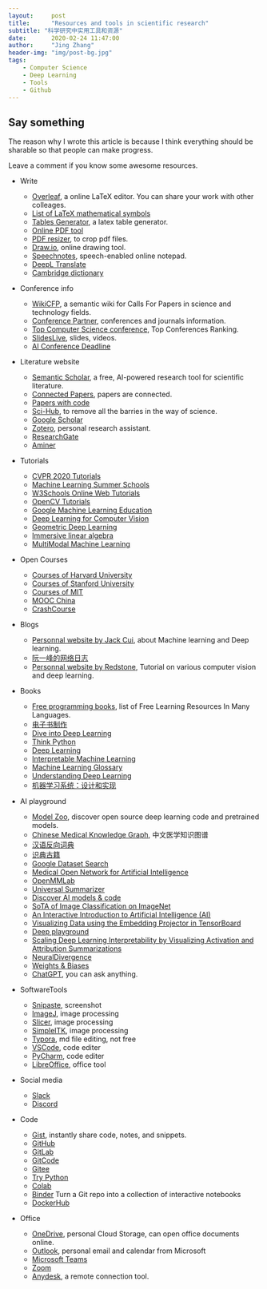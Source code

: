 ```yaml
---
layout:     post
title:      "Resources and tools in scientific research"
subtitle: "科学研究中实用工具和资源"
date:       2020-02-24 11:47:00
author:     "Jing Zhang"
header-img: "img/post-bg.jpg"
tags:
    - Computer Science
    - Deep Learning
    - Tools
    - Github
---
```





## Say something

The reason why I wrote this article is because I think everything should be sharable so that people can make progress. 

Leave a comment if you know some awesome resources.

* Write

    * [Overleaf](https://www.overleaf.com/), a online LaTeX editor. You can share your work with other colleages.
    * [List of LaTeX mathematical symbols](https://oeis.org/wiki/List_of_LaTeX_mathematical_symbols)
    * [Tables Generator](https://www.tablesgenerator.com/), a latex table generator.
    * [Online PDF tool](https://www.ilovepdf.com/)
    * [PDF resizer](https://pdfresizer.com/), to crop pdf files.
    * [Draw.io](https://app.diagrams.net/), online drawing tool.
    * [Speechnotes](https://speechnotes.co/), speech-enabled online notepad.
    * [DeepL Translate](https://www.deepl.com/en/translator)
    * [Cambridge dictionary](https://dictionary.cambridge.org/us/dictionary/english/)

* Conference info    
    * [WikiCFP](http://www.wikicfp.com/cfp/), a semantic wiki for Calls For Papers in science and technology fields.
    * [Conference Partner](https://www.myhuiban.com/), conferences and journals information.
    * [Top Computer Science conference](http://www.guide2research.com/topconf/), Top Conferences Ranking.
    * [SlidesLive](https://library.slideslive.com/), slides, videos.
    * [AI Conference Deadline](https://aideadlin.es/?sub=ML,CV,CG,NLP,RO,SP,DM,AP,KR)


* Literature website
    * [Semantic Scholar](https://www.semanticscholar.org/), a free, AI-powered research tool for scientific literature.
    * [Connected Papers](https://www.connectedpapers.com/), papers are connected.
    * [Papers with code](https://paperswithcode.com/) 
    * [Sci-Hub](http://cmekg.pcl.ac.cn/), to remove all the barries in the way of science. 
    * [Google Scholar](https://scholar.google.com/)
    * [Zotero](https://www.zotero.org/), personal research assistant.
    * [ResearchGate](https://www.researchgate.net/)
    * [Aminer](https://www.aminer.cn/)

   
* Tutorials
    * [CVPR 2020 Tutorials](http://cvpr2020.thecvf.com/program/tutorials)
    * [Machine Learning Summer Schools](http://mlss.cc/index.html)
    * [W3Schools Online Web Tutorials](https://www.w3schools.com/)
    * [OpenCV Tutorials](https://github.com/JimmyHHua/opencv_tutorials) 
    * [Google Machine Learning Education](https://developers.google.com/machine-learning?hl=en)
    * [Deep Learning for Computer Vision](https://web.eecs.umich.edu/~justincj/teaching/eecs498/WI2022/schedule.html)
    * [Geometric Deep Learning](https://geometricdeeplearning.com/)
    * [Immersive linear algebra](http://immersivemath.com/ila/index.html)
    * [MultiModal Machine Learning](https://cmu-multicomp-lab.github.io/mmml-course/fall2022/)

* Open Courses
    * [Courses of Harvard University](https://pll.harvard.edu/catalog)
    * [Courses of Stanford University](https://online.stanford.edu/)
    * [Courses of MIT](https://ocw.mit.edu/)
    * [MOOC China](https://www.icourse163.org/)
    * [CrashCourse](https://crashcourse.club/category)

   
* Blogs
    * [Personnal website by Jack Cui](https://cuijiahua.com/), about Machine learning and Deep learning.
    * [阮一峰的网络日志](https://www.ruanyifeng.com/blog/)
    * [Personnal website by Redstone](https://redstonewill.com/), Tutorial on various computer vision and deep learning.


* Books
    * [Free programming books](https://github.com/EbookFoundation/free-programming-books), list of Free Learning Resources In Many Languages.
    * [电子书制作](https://book.crifan.com/books/ebook_system_gitbook/website/)
    * [Dive into Deep Learning](https://zh-v2.d2l.ai/)
    * [Think Python](https://wizardforcel.gitbooks.io/think-python-2e/content/index.html)
    * [Deep Learning](https://exacity.github.io/deeplearningbook-chinese/)
    * [Interpretable Machine Learning](https://christophm.github.io/interpretable-ml-book/)
    * [Machine Learning Glossary](https://ml-cheatsheet.readthedocs.io/en/latest/)
    * [Understanding Deep Learning](https://udlbook.github.io/udlbook/)
    * [机器学习系统：设计和实现](https://openmlsys.github.io/)


* AI playground
    * [Model Zoo](https://modelzoo.co/), discover open source deep learning code and pretrained models.   
    * [Chinese Medical Knowledge Graph](http://cmekg.pcl.ac.cn/), 中文医学知识图谱
    * [汉语反向词典](https://wantwords.net/)
    * [识典古籍](https://www.shidianguji.com/)
    * [Google Dataset Search](https://datasetsearch.research.google.com/)
    * [Medical Open Network for Artificial Intelligence](https://monai.io/)
    * [OpenMMLab](https://openmmlab.com/)
    * [Universal Summarizer](https://labs.kagi.com/ai/sum)
    * [Discover AI models & code](https://www.catalyzex.com/)
    * [SoTA of Image Classification on ImageNet](https://paperswithcode.com/sota/image-classification-on-imagenet)
    * [An Interactive Introduction to Artificial Intelligence (AI)](https://okai.brown.edu/index.html)
    * [Visualizing Data using the Embedding Projector in TensorBoard](https://projector.tensorflow.org/)
    * [Deep playground](https://playground.tensorflow.org/#activation=tanh&batchSize=10&dataset=gauss&regDataset=reg-plane&learningRate=0.03&regularizationRate=0&noise=0&networkShape=7,2,2,2&seed=0.40403&showTestData=false&discretize=false&percTrainData=50&x=true&y=false&xTimesY=false&xSquared=false&ySquared=false&cosX=false&sinX=false&cosY=false&sinY=false&collectStats=false&problem=classification&initZero=false&hideText=false)
    * [Scaling Deep Learning Interpretability by Visualizing Activation and Attribution Summarizations](https://fredhohman.com/summit/)
    * [NeuralDivergence](http://haekyu.com/neural-divergence/)
    * [Weights & Biases](https://wandb.ai/site)
    * [ChatGPT](https://chat.openai.com/chat), you can ask anything.


* SoftwareTools
    * [Snipaste](https://www.snipaste.com/), screenshot
    * [ImageJ](https://imagej.net/), image processing
    * [Slicer](https://www.slicer.org/), image processing
    * [SimpleITK](https://simpleitk.org/), image processing
    * [Typora](https://typora.io/), md file editing, not free
    * [VSCode](https://code.visualstudio.com/), code editer
    * [PyCharm](https://www.jetbrains.com/pycharm/), code editer
    * [LibreOffice](https://www.libreoffice.org/), office tool


* Social media
    * [Slack](https://slack.com/)
    * [Discord](https://discord.com/)


* Code
    * [Gist](https://gist.github.com/), instantly share code, notes, and snippets.
    * [GitHub](https://www.github.com/)
    * [GitLab](https://about.gitlab.com/)
    * [GitCode](https://gitcode.net/explore/welcome)
    * [Gitee](https://gitee.com/dashboard)
    * [Try Python](https://www.w3schools.com/python/trypython.asp?filename=demo_default)
    * [Colab](https://colab.research.google.com/notebooks/welcome.ipynb)
    * [Binder](https://mybinder.org/) Turn a Git repo into a collection of interactive notebooks
    * [DockerHub](https://hub.docker.com/)


* Office
    * [OneDrive](https://www.microsoft.com/en-us/microsoft-365/onedrive/online-cloud-storage), personal Cloud Storage, can open office documents online.
    * [Outlook](https://outlook.live.com), personal email and calendar from Microsoft
    * [Microsoft Teams](https://www.microsoft.com/en-us/microsoft-teams/group-chat-software)
    * [Zoom](https://zoom.us/)
    * [Anydesk](https://anydesk.com/en), a remote connection tool. 

   
